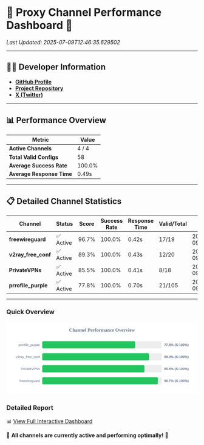 # 🌟 Proxy Channel Performance Dashboard 🌟

_Last Updated: 2025-07-09T12:46:35.629502_

---

## 👩‍💻 Developer Information

- **[GitHub Profile](https://github.com/4n0nymou3)**  
- **[Project Repository](https://github.com/4n0nymou3/multi-proxy-config-fetcher)**  
- **[X (Twitter)](https://x.com/4n0nymou3)**  

---

## 📊 Performance Overview

| Metric                | Value       |
|-----------------------|-------------|
| **Active Channels**   | 4 / 4       |
| **Total Valid Configs** | 58          |
| **Average Success Rate** | 100.0%      |
| **Average Response Time** | 0.49s       |

---

## 📋 Detailed Channel Statistics

| Channel          | Status     | Score  | Success Rate | Response Time | Valid/Total | Last Success               |
|------------------|------------|--------|--------------|---------------|-------------|----------------------------|
| **freewireguard**  | ✅ Active  | 96.7%  | 100.0% | 0.42s         | 17/19       | 2025-07-09T12:46:35.627540 |
| **v2ray_free_conf**  | ✅ Active  | 89.3%  | 100.0% | 0.43s         | 12/20       | 2025-07-09T12:46:34.723158 |
| **PrivateVPNs**  | ✅ Active  | 85.5%  | 100.0% | 0.41s         | 8/18       | 2025-07-09T12:46:35.171285 |
| **prrofile_purple**  | ✅ Active  | 77.8%  | 100.0% | 0.70s         | 21/105       | 2025-07-09T12:46:34.176723 |

---

### Quick Overview
<div align="center">
  <a href="https://raw.githubusercontent.com/nullluser/NullRepo/refs/heads/main/assets/channel_stats_chart.svg">
    <img src="https://raw.githubusercontent.com/nullluser/NullRepo/refs/heads/main/assets/channel_stats_chart.svg" alt="Source Performance Statistics" width="800">
  </a>
</div>

### Detailed Report
📊 [View Full Interactive Dashboard](https://htmlpreview.github.io/?https://github.com/nullluser/NullRepo/blob/main/assets/performance_report.html)

🎉 **All channels are currently active and performing optimally!** 🎉
